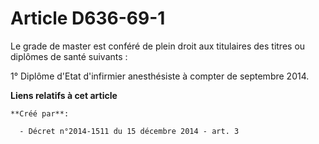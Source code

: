 # Article D636-69-1

Le grade de master est conféré de plein droit aux titulaires des titres ou diplômes de santé suivants :

1° Diplôme d'Etat d'infirmier anesthésiste à compter de septembre 2014.

**Liens relatifs à cet article**

	**Créé par**:

	  - Décret n°2014-1511 du 15 décembre 2014 - art. 3
